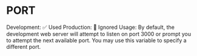 PORT
====

Development: ✅ Used Production: 🚫 Ignored Usage: By default, the development web server will attempt to listen on port 3000 or prompt you to attempt the next available port. You may use this variable to specify a different port.
